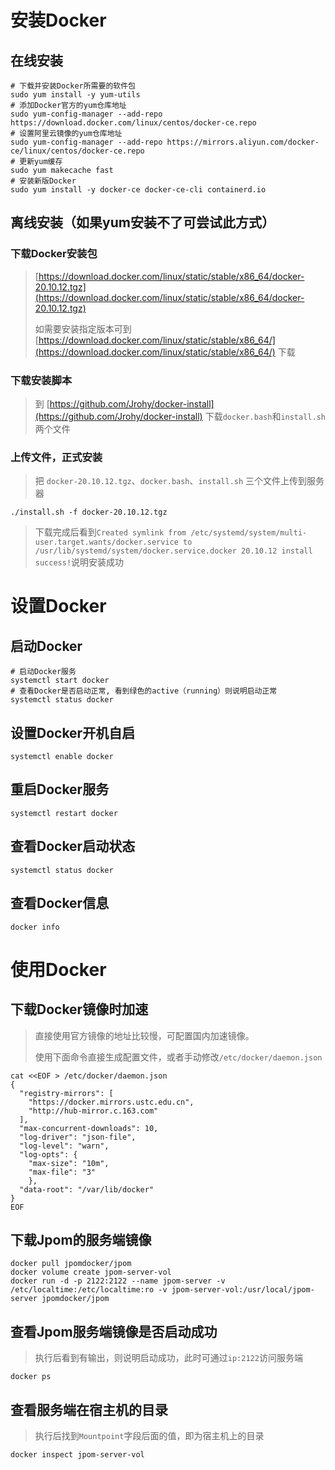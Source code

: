 # 安装Docker
## 在线安装
```
# 下载并安装Docker所需要的软件包
sudo yum install -y yum-utils
# 添加Docker官方的yum仓库地址
sudo yum-config-manager --add-repo https://download.docker.com/linux/centos/docker-ce.repo
# 设置阿里云镜像的yum仓库地址
sudo yum-config-manager --add-repo https://mirrors.aliyun.com/docker-ce/linux/centos/docker-ce.repo
# 更新yum缓存
sudo yum makecache fast
# 安装新版Docker
sudo yum install -y docker-ce docker-ce-cli containerd.io
```
## 离线安装（如果yum安装不了可尝试此方式）
### 下载Docker安装包
> [https://download.docker.com/linux/static/stable/x86_64/docker-20.10.12.tgz](https://download.docker.com/linux/static/stable/x86_64/docker-20.10.12.tgz)
>
> 如需要安装指定版本可到 [https://download.docker.com/linux/static/stable/x86_64/](https://download.docker.com/linux/static/stable/x86_64/) 下载

### 下载安装脚本
> 到 [https://github.com/Jrohy/docker-install](https://github.com/Jrohy/docker-install) 下载`docker.bash`和`install.sh`两个文件

### 上传文件，正式安装
> 把 `docker-20.10.12.tgz`、`docker.bash`、`install.sh` 三个文件上传到服务器
```
./install.sh -f docker-20.10.12.tgz
```
> 下载完成后看到`Created symlink from /etc/systemd/system/multi-user.target.wants/docker.service to /usr/lib/systemd/system/docker.service.docker 20.10.12 install success!`说明安装成功

# 设置Docker
## 启动Docker
```
# 启动Docker服务
systemctl start docker
# 查看Docker是否启动正常, 看到绿色的active（running）则说明启动正常
systemctl status docker
```

## 设置Docker开机自启
```
systemctl enable docker
```

## 重启Docker服务
```
systemctl restart docker
```

## 查看Docker启动状态
```
systemctl status docker
```

## 查看Docker信息
```
docker info
```

# 使用Docker
## 下载Docker镜像时加速
> 直接使用官方镜像的地址比较慢，可配置国内加速镜像。
>
> 使用下面命令直接生成配置文件，或者手动修改`/etc/docker/daemon.json`
```
cat <<EOF > /etc/docker/daemon.json
{
  "registry-mirrors": [
    "https://docker.mirrors.ustc.edu.cn",
    "http://hub-mirror.c.163.com"
  ],
  "max-concurrent-downloads": 10,
  "log-driver": "json-file",
  "log-level": "warn",
  "log-opts": {
    "max-size": "10m",
    "max-file": "3"
    },
  "data-root": "/var/lib/docker"
}
EOF
```

## 下载Jpom的服务端镜像
```
docker pull jpomdocker/jpom
docker volume create jpom-server-vol
docker run -d -p 2122:2122 --name jpom-server -v /etc/localtime:/etc/localtime:ro -v jpom-server-vol:/usr/local/jpom-server jpomdocker/jpom
```

## 查看Jpom服务端镜像是否启动成功
> 执行后看到有输出，则说明启动成功，此时可通过`ip:2122`访问服务端
```
docker ps
```

## 查看服务端在宿主机的目录
> 执行后找到`Mountpoint`字段后面的值，即为宿主机上的目录
```
docker inspect jpom-server-vol
```